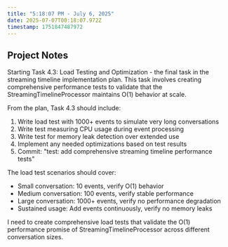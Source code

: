 ```yaml
---
title: "5:18:07 PM - July 6, 2025"
date: 2025-07-07T00:18:07.972Z
timestamp: 1751847487972
---
```


## Project Notes

Starting Task 4.3: Load Testing and Optimization - the final task in the streaming timeline implementation plan. This task involves creating comprehensive performance tests to validate that the StreamingTimelineProcessor maintains O(1) behavior at scale.

From the plan, Task 4.3 should include:
1. Write load test with 1000+ events to simulate very long conversations
2. Write test measuring CPU usage during event processing  
3. Write test for memory leak detection over extended use
4. Implement any needed optimizations based on test results
5. Commit: "test: add comprehensive streaming timeline performance tests"

The load test scenarios should cover:
- Small conversation: 10 events, verify O(1) behavior
- Medium conversation: 100 events, verify stable performance  
- Large conversation: 1000+ events, verify no performance degradation
- Sustained usage: Add events continuously, verify no memory leaks

I need to create comprehensive load tests that validate the O(1) performance promise of StreamingTimelineProcessor across different conversation sizes.
